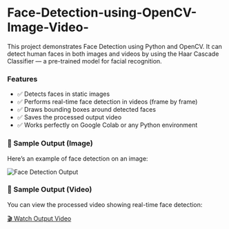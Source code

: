 # Face-Detection-using-OpenCV-Image-Video-
This project demonstrates Face Detection using Python and OpenCV. It can detect human faces in both images and videos by using the Haar Cascade Classifier — a pre-trained model for facial recognition.

### Features

- ✅ Detects faces in static images  
- ✅ Performs real-time face detection in videos (frame by frame)  
- ✅ Draws bounding boxes around detected faces  
- ✅ Saves the processed output video  
- ✅ Works perfectly on Google Colab or any Python environment  

### 📸 Sample Output (Image)
Here’s an example of face detection on an image:

![Face Detection Output](output_image.PNG)


### 🎥 Sample Output (Video)
You can view the processed video showing real-time face detection:

[🎬 Watch Output Video](output_video.mp4)
